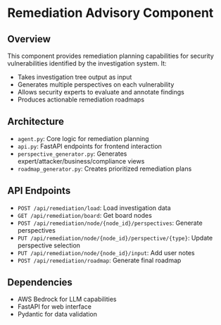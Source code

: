 # Remediation Advisory Component

## Overview
This component provides remediation planning capabilities for security vulnerabilities identified by the investigation system. It:
- Takes investigation tree output as input
- Generates multiple perspectives on each vulnerability
- Allows security experts to evaluate and annotate findings
- Produces actionable remediation roadmaps

## Architecture
- `agent.py`: Core logic for remediation planning
- `api.py`: FastAPI endpoints for frontend interaction
- `perspective_generator.py`: Generates expert/attacker/business/compliance views
- `roadmap_generator.py`: Creates prioritized remediation plans

## API Endpoints
- `POST /api/remediation/load`: Load investigation data
- `GET /api/remediation/board`: Get board nodes
- `POST /api/remediation/node/{node_id}/perspectives`: Generate perspectives
- `PUT /api/remediation/node/{node_id}/perspective/{type}`: Update perspective selection
- `PUT /api/remediation/node/{node_id}/input`: Add user notes
- `POST /api/remediation/roadmap`: Generate final roadmap

## Dependencies
- AWS Bedrock for LLM capabilities
- FastAPI for web interface
- Pydantic for data validation